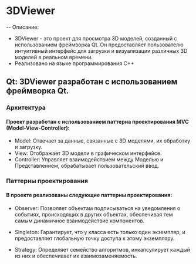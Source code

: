 # 3DViewer
-- Описание:
- 3DViewer - это проект для просмотра 3D моделей, созданный с использованием фреймворка Qt. Он предоставляет пользователю интуитивный интерфейс для загрузки и визуализации различных 3D моделей в реальном времени.
- Реализовано на языке программирования С++

## Qt: 3DViewer разработан с использованием фреймворка Qt.

### Архитектура
#### Проект разработан с использованием паттерна проектирования MVC (Model-View-Controller):

- Model: Отвечает за данные, связанные с 3D моделями, их обработку и загрузку.
- View: Отображает 3D модели в графическом интерфейсе.
- Controller: Управляет взаимодействием между Моделью и Представлением, обрабатывает пользовательский ввод.

### Паттерны проектирования
#### В проекте реализованы следующие паттерны проектирования:

- Observer: Позволяет объектам подписываться на уведомления о событиях, происходящих в других объектах, обеспечивая тем самым динамичное взаимодействие компонентов.

- Singleton: Гарантирует, что у класса есть только один экземпляр, и предоставляет глобальную точку доступа к этому экземпляру.

- Strategy: Определяет семейство алгоритмов, инкапсулирует каждый из них и обеспечивает их взаимозаменяемость.
